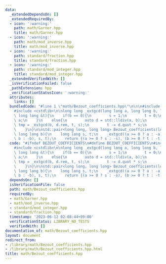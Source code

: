 ```yaml
---
data:
  _extendedDependsOn: []
  _extendedRequiredBy:
  - icon: ':warning:'
    path: math/Garner.hpp
    title: math/Garner.hpp
  - icon: ':warning:'
    path: math/mod_inverse.hpp
    title: math/mod_inverse.hpp
  - icon: ':warning:'
    path: standard/fraction.hpp
    title: standard/fraction.hpp
  - icon: ':warning:'
    path: standard/mod_integer.hpp
    title: standard/mod_integer.hpp
  _extendedVerifiedWith: []
  _isVerificationFailed: false
  _pathExtension: hpp
  _verificationStatusIcon: ':warning:'
  attributes:
    links: []
  bundledCode: "#line 1 \"math/Bezout_coefficients.hpp\"\n\n\n#include <utility>\n\
    #include <cstdlib>\n\nlong long _extgcd(long long a, long long b, long long &s,\
    \ long long &t){\n    if(b == 0){\n        s = 1;\n        t = 0;\n        return\
    \ a;\n    }\n    else{\n        auto d = std::lldiv(a, b);\n        long long\
    \ tmp = _extgcd(b, d.rem, t, s);\n        t -= d.quot * s;\n        return tmp;\n\
    \    }\n}\n\nstd::pair<long long, long long> Bezout_coefficients(long long a,\
    \ long long b){\n    long long s, t;\n    _extgcd((a >= 0 ? a : -a), (b >= 0 ?\
    \ b : -b), s, t);\n    return {(a >= 0 ? s : -s), (b >= 0 ? t : -t)};\n}\n\n\n"
  code: "#ifndef BEZOUT_COEFFICIENTS\n#define BEZOUT_COEFFICIENTS\n#include <utility>\n\
    #include <cstdlib>\n\nlong long _extgcd(long long a, long long b, long long &s,\
    \ long long &t){\n    if(b == 0){\n        s = 1;\n        t = 0;\n        return\
    \ a;\n    }\n    else{\n        auto d = std::lldiv(a, b);\n        long long\
    \ tmp = _extgcd(b, d.rem, t, s);\n        t -= d.quot * s;\n        return tmp;\n\
    \    }\n}\n\nstd::pair<long long, long long> Bezout_coefficients(long long a,\
    \ long long b){\n    long long s, t;\n    _extgcd((a >= 0 ? a : -a), (b >= 0 ?\
    \ b : -b), s, t);\n    return {(a >= 0 ? s : -s), (b >= 0 ? t : -t)};\n}\n\n#endif"
  dependsOn: []
  isVerificationFile: false
  path: math/Bezout_coefficients.hpp
  requiredBy:
  - math/Garner.hpp
  - math/mod_inverse.hpp
  - standard/mod_integer.hpp
  - standard/fraction.hpp
  timestamp: '2023-06-12 02:08:44+09:00'
  verificationStatus: LIBRARY_NO_TESTS
  verifiedWith: []
documentation_of: math/Bezout_coefficients.hpp
layout: document
redirect_from:
- /library/math/Bezout_coefficients.hpp
- /library/math/Bezout_coefficients.hpp.html
title: math/Bezout_coefficients.hpp
---
```

